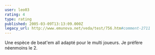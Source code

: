 ```yaml
---
user: leo03
rating: 4
type: rating
published: 2005-03-09T13:13:09.000Z
legacy_url: http://www.emunova.net/veda/test/756.htm#comment-2711
---
```

Une espèce de beat'em all adapté pour le multi joueurs. Je préfère néenmoins le 2\.